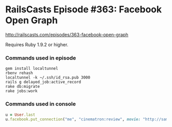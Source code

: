 # RailsCasts Episode #363: Facebook Open Graph

http://railscasts.com/episodes/363-facebook-open-graph

Requires Ruby 1.9.2 or higher.

### Commands used in episode

```
gem install localtunnel
rbenv rehash
localtunnel -k ~/.ssh/id_rsa.pub 3000
rails g delayed_job:active_record
rake db:migrate
rake jobs:work
```

### Commands used in console

```ruby
u = User.last
u.facebook.put_connection("me", "cinematron:review", movie: "http://samples.ogp.me/457069940972565")
```
